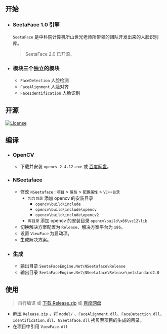 ## 开始
- ### SeetaFace 1.0 引擎
    `SeetaFace` 是中科院计算机所山世光老师所带领的团队开发出来的人脸识别库。
    > SeetaFace 2.0 已开源。
- ### 模块三个独立的模块
    - `FaceDetection` 人脸检测
    - `FaceAlignment` 人脸对齐
    - `FaceIdentification` 人脸识别

## 开源
[![License](https://img.shields.io/badge/license-BSD-blue.svg)](LICENSE)

## 编译
- ### OpenCV
    - 下载并安装 `opencv-2.4.12.exe` 或 [百度网盘](https://pan.baidu.com/s/1l0X0-q_22We1K9DqIXGXxg)。
- ### NSeetaface
    - 修改 `NSeetaface` : `项目` > `属性` > `配置属性` > `VC++目录` 
        - `包含目录` 添加 opencv 的安装目录 
            - `opencv\build\include`
            - `opencv\build\include\opencv`
            - `opencv\build\include\opencv2`
        - `库目录` 添加 opencv 的安装目录 `opencv\build\x86\vc12\lib`
    - 切换解决方案配置为 `Release`、解决方案平台为 `x86`。
    - 设置 `ViewFace` 为启动项。
    - 生成解决方案。
- ### 生成
    - 输出目录 `SeetaFaceEngine.Net\NSeetaface\Release`
    - 输出目录 `SeetaFaceEngine.Net\NSeetaface\Release\netstandard2.0`

## 使用
> 自行编译 或 [下载 Release.zip](https://github.com/View12138/SeetaFaceEngine.Net/releases) 或 [百度网盘](https://pan.baidu.com/s/1FTn3ptVimCuy9JHrlFl5fQ)

- 解压 `Release.zip` ，将 `model/` 、`FaceAlignment.dll`、`FaceDetection.dll`、`Identification.dll`、`NSeetaface.dll` 拷贝至项目的生成的目录。
- 在项目中引用 `ViewFace.dll` 